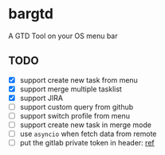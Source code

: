 # bargtd
A GTD Tool on your OS menu bar

## TODO

* [x] support create new task from menu
* [x] support merge multiple tasklist
* [x] support JIRA
* [ ] support custom query from github
* [ ] support switch profile from menu
* [ ] support create new task in merge mode
* [ ] use `asyncio` when fetch data from remote
* [ ] put the gitlab private token in header: [ref](https://docs.gitlab.com/ee/api/#personal-access-tokens)
